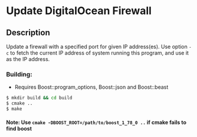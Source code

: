 # Update DigitalOcean Firewall

## Description
Update a firewall with a specified port for given IP address(es). Use option `-c` to fetch the current IP address of system running this program, and use it as the IP address.

### Building:
- Requires Boost::program_options, Boost::json and Boost::beast

```sh
$ mkdir build && cd build
$ cmake ..
$ make
```

#### Note: Use `cmake -DBOOST_ROOT=/path/to/boost_1_78_0 ..` if cmake fails to find boost
